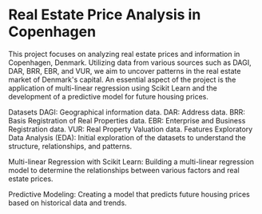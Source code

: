 # Real Estate Price Analysis in Copenhagen

This project focuses on analyzing real estate prices and information in Copenhagen, Denmark. Utilizing data from various sources such as DAGI, DAR, BRR, EBR, and VUR, we aim to uncover patterns in the real estate market of Denmark's capital. An essential aspect of the project is the application of multi-linear regression using Scikit Learn and the development of a predictive model for future housing prices.

Datasets
DAGI: Geographical information data.
DAR: Address data.
BRR: Basis Registration of Real Properties data.
EBR: Enterprise and Business Registration data.
VUR: Real Property Valuation data.
Features
Exploratory Data Analysis (EDA): Initial exploration of the datasets to understand the structure, relationships, and patterns.

Multi-linear Regression with Scikit Learn: Building a multi-linear regression model to determine the relationships between various factors and real estate prices.

Predictive Modeling: Creating a model that predicts future housing prices based on historical data and trends.
